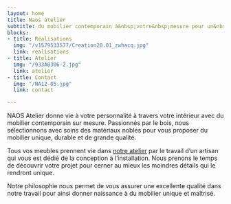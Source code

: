 ```yaml
---
layout: home
title: Naos atelier
subtitle: du mobilier contemporain à&nbsp;votre&nbsp;mesure pour un&nbsp;intérieur&nbsp;personnalisé
blocks:
- title: Réalisations
  img: "/v1579533577/Creation20.01_zwhacq.jpg"
  link: realisations
- title: Atelier
  img: "/933A0306-2.jpg"
  link: atelier
- title: Contact
  img: "/NA12-05.jpg"
  link: contact

---
```

<!--
<p>Nos projets de mobiliers sont conçus et réalisés « sur mesure » et surtout « à la mesure » de l’environnement de chaque personne afin d’y intégrer au mieux l’objet ou l’aménagement.</p>
<p>Passionnés du bois depuis de nombreuses années, nous mettons un point d'honneur à choisir et proposer les matériaux les plus nobles et les plus durables. Cela nous permet de garantir une longévité ainsi qu’un aspect écologique.</p>
<p>Faces à l’industrie et ses dérives technologiques, nous défendons notre position d’artisan qui veut garder le contrôle et la finalité de son produit, où chaque intervenant joue son propre rôle pour amener à bien l'aboutissement d'un projet.</p>
-->

NAOS Atelier donne vie à votre personnalité à travers votre intérieur avec du mobilier contemporain sur mesure. Passionnés par le bois, nous sélectionnons avec soins des matériaux nobles pour vous proposer du mobilier unique, durable et de grande qualité. 

Tous vos meubles prennent vie dans [notre atelier](/atelier) par le travail d’un artisan qui vous est dédié de la conception à l’installation. Nous prenons le temps de découvrir votre projet pour cerner au mieux les moindres détails qui le rendront&nbsp;unique.

Notre philosophie nous permet de vous assurer une excellente qualité dans notre travail pour ainsi donner naissance à du mobilier unique et maîtrisé.
